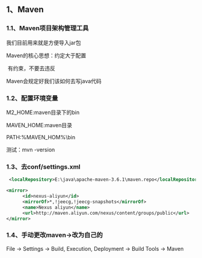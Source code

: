 ## 1、Maven

### 1.1、Maven项目架构管理工具

我们目前用来就是方便导入jar包

Maven的核心思想：约定大于配置

​	有约束，不要去违反

Maven会规定好我们该如何去写java代码

### 1.2、配置环境变量

M2_HOME:maven目录下的bin

MAVEN_HOME:maven目录

PATH:%MAVEN_HOM%\bin

测试：mvn -version

### 1.3、去conf/settings.xml

~~~xml
 <localRepository>E:\java\apache-maven-3.6.1\maven.repo</localRepository>
~~~

~~~xml
<mirror>
      <id>nexus-aliyun</id>  
      <mirrorOf>*,!jeecg,!jeecg-snapshots</mirrorOf>  
      <name>Nexus aliyun</name>  
      <url>http://maven.aliyun.com/nexus/content/groups/public</url>  
</mirror>
~~~

### 1.4、手动更改maven->改为自己的

File -> Settings -> Build, Execution, Deployment -> Build Tools -> Maven
